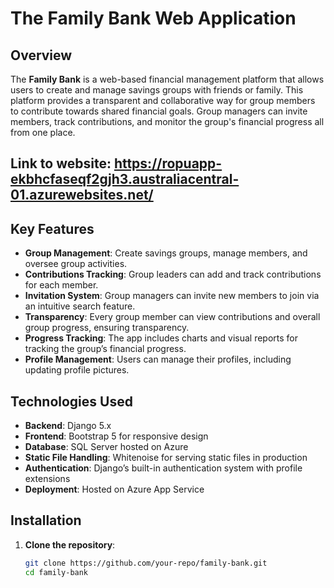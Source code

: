# The Family Bank Web Application

## Overview
The **Family Bank** is a web-based financial management platform that allows users to create and manage savings groups with friends or family. This platform provides a transparent and collaborative way for group members to contribute towards shared financial goals. Group managers can invite members, track contributions, and monitor the group's financial progress all from one place.

## Link to website: https://ropuapp-ekbhcfaseqf2gjh3.australiacentral-01.azurewebsites.net/
## Key Features
- **Group Management**: Create savings groups, manage members, and oversee group activities.
- **Contributions Tracking**: Group leaders can add and track contributions for each member.
- **Invitation System**: Group managers can invite new members to join via an intuitive search feature.
- **Transparency**: Every group member can view contributions and overall group progress, ensuring transparency.
- **Progress Tracking**: The app includes charts and visual reports for tracking the group’s financial progress.
- **Profile Management**: Users can manage their profiles, including updating profile pictures.

## Technologies Used
- **Backend**: Django 5.x
- **Frontend**: Bootstrap 5 for responsive design
- **Database**: SQL Server hosted on Azure
- **Static File Handling**: Whitenoise for serving static files in production
- **Authentication**: Django’s built-in authentication system with profile extensions
- **Deployment**: Hosted on Azure App Service

## Installation

1. **Clone the repository**:
   ```bash
   git clone https://github.com/your-repo/family-bank.git
   cd family-bank


